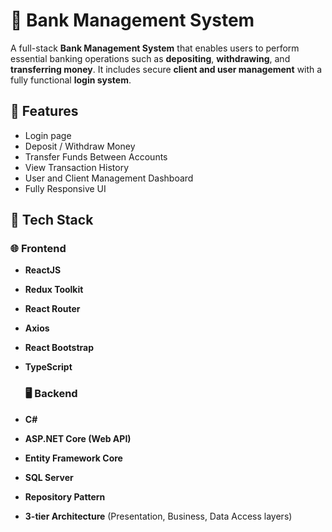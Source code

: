 # 🏦 Bank Management System

A full-stack **Bank Management System** that enables users to perform essential banking operations such as **depositing**, **withdrawing**, and **transferring money**. It includes secure **client and user management** with a fully functional **login system**.

## 🚀 Features

- Login page
- Deposit / Withdraw Money
- Transfer Funds Between Accounts
- View Transaction History
- User and Client Management Dashboard
- Fully Responsive UI

## 🧰 Tech Stack

### 🌐 Frontend
- **ReactJS**
- **Redux Toolkit**
- **React Router**
- **Axios**
- **React Bootstrap**
- **TypeScript**

  ### 🖥️ Backend
- **C#**
- **ASP.NET Core (Web API)**
- **Entity Framework Core**
- **SQL Server**
- **Repository Pattern**
- **3-tier Architecture** (Presentation, Business, Data Access layers)



